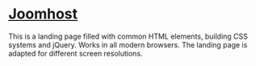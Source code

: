 # [Joomhost](https://andreykholopov.github.io/Joomhost/)
This is a landing page filled with common HTML elements, building CSS systems and jQuery. Works in all modern browsers. The landing page is adapted for different screen resolutions.
